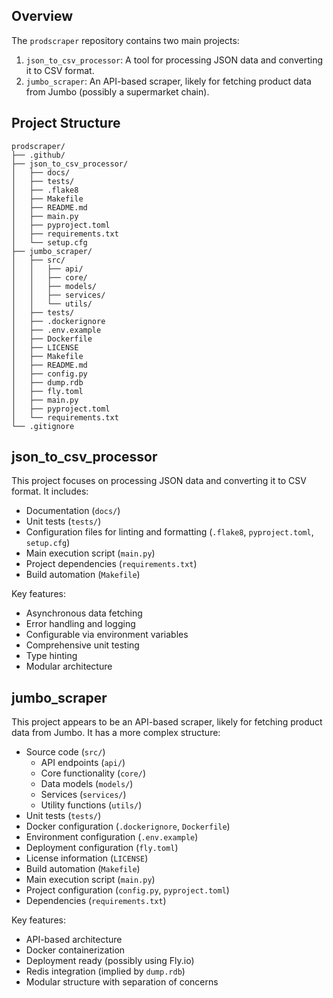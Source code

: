 ## Overview

The `prodscraper` repository contains two main projects:

1. `json_to_csv_processor`: A tool for processing JSON data and converting it to CSV format.
2. `jumbo_scraper`: An API-based scraper, likely for fetching product data from Jumbo (possibly a supermarket chain).

## Project Structure

```
prodscraper/
├── .github/
├── json_to_csv_processor/
│   ├── docs/
│   ├── tests/
│   ├── .flake8
│   ├── Makefile
│   ├── README.md
│   ├── main.py
│   ├── pyproject.toml
│   ├── requirements.txt
│   └── setup.cfg
├── jumbo_scraper/
│   ├── src/
│   │   ├── api/
│   │   ├── core/
│   │   ├── models/
│   │   ├── services/
│   │   └── utils/
│   ├── tests/
│   ├── .dockerignore
│   ├── .env.example
│   ├── Dockerfile
│   ├── LICENSE
│   ├── Makefile
│   ├── README.md
│   ├── config.py
│   ├── dump.rdb
│   ├── fly.toml
│   ├── main.py
│   ├── pyproject.toml
│   └── requirements.txt
└── .gitignore
```

## json_to_csv_processor

This project focuses on processing JSON data and converting it to CSV format. It includes:

- Documentation (`docs/`)
- Unit tests (`tests/`)
- Configuration files for linting and formatting (`.flake8`, `pyproject.toml`, `setup.cfg`)
- Main execution script (`main.py`)
- Project dependencies (`requirements.txt`)
- Build automation (`Makefile`)

Key features:
- Asynchronous data fetching
- Error handling and logging
- Configurable via environment variables
- Comprehensive unit testing
- Type hinting
- Modular architecture

## jumbo_scraper

This project appears to be an API-based scraper, likely for fetching product data from Jumbo. It has a more complex structure:

- Source code (`src/`)
  - API endpoints (`api/`)
  - Core functionality (`core/`)
  - Data models (`models/`)
  - Services (`services/`)
  - Utility functions (`utils/`)
- Unit tests (`tests/`)
- Docker configuration (`.dockerignore`, `Dockerfile`)
- Environment configuration (`.env.example`)
- Deployment configuration (`fly.toml`)
- License information (`LICENSE`)
- Build automation (`Makefile`)
- Main execution script (`main.py`)
- Project configuration (`config.py`, `pyproject.toml`)
- Dependencies (`requirements.txt`)

Key features:
- API-based architecture
- Docker containerization
- Deployment ready (possibly using Fly.io)
- Redis integration (implied by `dump.rdb`)
- Modular structure with separation of concerns

